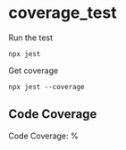 # coverage_test

Run the test

`npx jest`

Get coverage

`npx jest --coverage`

## Code Coverage

<!-- coverage-start -->
Code Coverage: %
<!-- coverage-end -->

